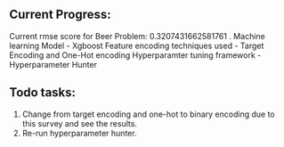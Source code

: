 ## Current Progress:
Current rmse score for Beer Problem: 0.3207431662581761 .
Machine learning Model - Xgboost
Feature encoding techniques used - Target Encoding and One-Hot encoding
Hyperparamter tuning framework - Hyperparameter Hunter
 
## Todo tasks:
1) Change from target encoding and one-hot to binary encoding due to this survey and see the results.
2) Re-run hyperparameter hunter.
